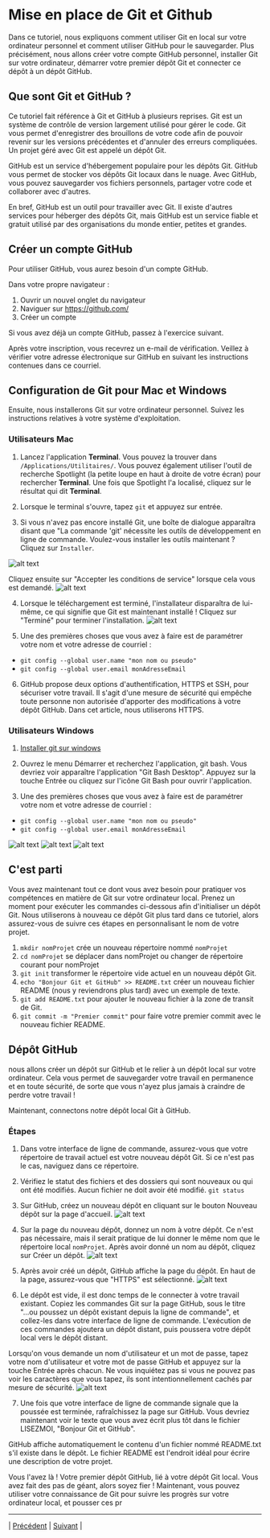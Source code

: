 # Mise en place de Git et Github

Dans ce tutoriel, nous expliquons comment utiliser Git en local sur votre ordinateur personnel et comment utiliser GitHub pour le sauvegarder. Plus précisément, nous allons créer votre compte GitHub personnel, installer Git sur votre ordinateur, démarrer votre premier dépôt Git et connecter ce dépôt à un dépôt GitHub.

## Que sont Git et GitHub ?

Ce tutoriel fait référence à Git et GitHub à plusieurs reprises. Git est un système de contrôle de version largement utilisé pour gérer le code. Git vous permet d'enregistrer des brouillons de votre code afin de pouvoir revenir sur les versions précédentes et d'annuler des erreurs compliquées. Un projet géré avec Git est appelé un dépôt Git.

GitHub est un service d'hébergement populaire pour les dépôts Git. GitHub vous permet de stocker vos dépôts Git locaux dans le nuage. Avec GitHub, vous pouvez sauvegarder vos fichiers personnels, partager votre code et collaborer avec d'autres.

En bref, GitHub est un outil pour travailler avec Git. Il existe d'autres services pour héberger des dépôts Git, mais GitHub est un service fiable et gratuit utilisé par des organisations du monde entier, petites et grandes.

## Créer un compte GitHub

Pour utiliser GitHub, vous aurez besoin d'un compte GitHub.

Dans votre propre navigateur :
  1. Ouvrir un nouvel onglet du navigateur
  2. Naviguer sur https://github.com/
  3. Créer un compte

Si vous avez déjà un compte GitHub, passez à l'exercice suivant.

Après votre inscription, vous recevrez un e-mail de vérification. Veillez à vérifier votre adresse électronique sur GitHub en suivant les instructions contenues dans ce courriel.

## Configuration de Git pour Mac et Windows

Ensuite, nous installerons Git sur votre ordinateur personnel. Suivez les instructions relatives à votre système d'exploitation.

### Utilisateurs Mac 

1. Lancez l'application **Terminal**. Vous pouvez la trouver dans `/Applications/Utilitaires/`. Vous pouvez également utiliser l'outil de recherche Spotlight (la petite loupe en haut à droite de votre écran) pour rechercher **Terminal**. Une fois que Spotlight l'a localisé, cliquez sur le résultat qui dit **Terminal**.

2. Lorsque le terminal s'ouvre, tapez `git` et appuyez sur entrée.

3. Si vous n'avez pas encore installé Git, une boîte de dialogue apparaîtra disant que "La commande 'git' nécessite les outils de développement en ligne de commande. Voulez-vous installer les outils maintenant ? Cliquez sur `Installer`.
 
![alt text](../medias/Fig16.png)

Cliquez ensuite sur "Accepter les conditions de service" lorsque cela vous est demandé.
![alt text](../medias/Fig17.png)

4. Lorsque le téléchargement est terminé, l'installateur disparaîtra de lui-même, ce qui signifie que Git est maintenant installé ! Cliquez sur "Terminé" pour terminer l'installation.
![alt text](../medias/Fig18.png)

5. Une des premières choses que vous avez à faire est de paramétrer votre nom et votre adresse de courriel :
  - `git config --global user.name "mon nom ou pseudo"`
  - `git config --global user.email monAdresseEmail`
  
6. GitHub propose deux options d'authentification, HTTPS et SSH, pour sécuriser votre travail. Il s'agit d'une mesure de sécurité qui empêche toute personne non autorisée d'apporter des modifications à votre dépôt GitHub. Dans cet article, nous utiliserons HTTPS.


### Utilisateurs Windows

1. [Installer git sur windows](https://www.stanleyulili.com/git/how-to-install-git-bash-on-windows/)

2. Ouvrez le menu Démarrer et recherchez l'application, git bash. Vous devriez voir apparaître l'application "Git Bash Desktop". Appuyez sur la touche Entrée ou cliquez sur l'icône Git Bash pour ouvrir l'application.

3. Une des premières choses que vous avez à faire est de paramétrer votre nom et votre adresse de courriel :
  - `git config --global user.name "mon nom ou pseudo"`
  - `git config --global user.email monAdresseEmail`

![alt text](../medias/Fig19.png)
![alt text](../medias/Fig20.png)
![alt text](../medias/Fig21.png)


## C'est parti

Vous avez maintenant tout ce dont vous avez besoin pour pratiquer vos compétences en matière de Git sur votre ordinateur local. Prenez un moment pour exécuter les commandes ci-dessous afin d'initialiser un dépôt Git.
Nous utiliserons à nouveau ce dépôt Git plus tard dans ce tutoriel, alors assurez-vous de suivre ces étapes en personnalisant le nom de votre projet.

1. `mkdir nomProjet` crée un nouveau répertoire nommé `nomProjet`
2. `cd nomProjet` se déplacer dans nomProjet ou changer de répertoire courant pour nomProjet
3. `git init` transformer le répertoire vide actuel en un nouveau dépôt Git.
4. `echo "Bonjour Git et GitHub" >> README.txt` créer un nouveau fichier README (nous y reviendrons plus tard) avec un exemple de texte.
5. `git add README.txt` pour ajouter le nouveau fichier à la zone de transit de Git.
6. `git commit -m "Premier commit"` pour faire votre premier commit avec le nouveau fichier README.

## Dépôt GitHub

nous allons créer un dépôt sur GitHub et le relier à un dépôt local sur votre ordinateur. Cela vous permet de sauvegarder votre travail en permanence et en toute sécurité, de sorte que vous n'ayez plus jamais à craindre de perdre votre travail !

Maintenant, connectons notre dépôt local Git à GitHub.

### Étapes

1. Dans votre interface de ligne de commande, assurez-vous que votre répertoire de travail actuel est votre nouveau dépôt Git. Si ce n'est pas le cas, naviguez dans ce répertoire.

2. Vérifiez le statut des fichiers et des dossiers qui sont nouveaux ou qui ont été modifiés. Aucun fichier ne doit avoir été modifié.
`git status`

3. Sur GitHub, créez un nouveau dépôt en cliquant sur le bouton Nouveau dépôt sur la page d'accueil.
![alt text](../medias/Fig22.png)

4. Sur la page du nouveau dépôt, donnez un nom à votre dépôt. Ce n'est pas nécessaire, mais il serait pratique de lui donner le même nom que le répertoire local `nomProjet`. Après avoir donné un nom au dépôt, cliquez sur Créer un dépôt.
![alt text](../medias/Fig23.png)

5. Après avoir créé un dépôt, GitHub affiche la page du dépôt. En haut de la page, assurez-vous que "HTTPS" est sélectionné.
![alt text](../medias/Fig24.png)

6. Le dépôt est vide, il est donc temps de le connecter à votre travail existant. Copiez les commandes Git sur la page GitHub, sous le titre "...ou poussez un dépôt existant depuis la ligne de commande", et collez-les dans votre interface de ligne de commande. L'exécution de ces commandes ajoutera un dépôt distant, puis poussera votre dépôt local vers le dépôt distant.

Lorsqu'on vous demande un nom d'utilisateur et un mot de passe, tapez votre nom d'utilisateur et votre mot de passe GitHub et appuyez sur la touche Entrée après chacun. Ne vous inquiétez pas si vous ne pouvez pas voir les caractères que vous tapez, ils sont intentionnellement cachés par mesure de sécurité.
![alt text](../medias/Fig25.png)

7. Une fois que votre interface de ligne de commande signale que la poussée est terminée, rafraîchissez la page sur GitHub. Vous devriez maintenant voir le texte que vous avez écrit plus tôt dans le fichier LISEZMOI, "Bonjour Git et GitHub".

GitHub affiche automatiquement le contenu d'un fichier nommé README.txt s'il existe dans le dépôt. Le fichier README est l'endroit idéal pour écrire une description de votre projet.

Vous l'avez là ! Votre premier dépôt GitHub, lié à votre dépôt Git local. Vous avez fait des pas de géant, alors soyez fier ! Maintenant, vous pouvez utiliser votre connaissance de Git pour suivre les progrès sur votre ordinateur local, et pousser ces pr


___
| [Précédent](../4-transitions-css/jules-verne/explications.md)       | [Suivant](./2-deploiment-githubpages.md)    |
